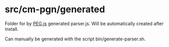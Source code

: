 # src/cm-pgn/generated

Folder for by [PEG.js](https://pegjs.org/) generated parser.js. Will be automatically created after install.

Can manually be generated with the script bin/generate-parser.sh.

